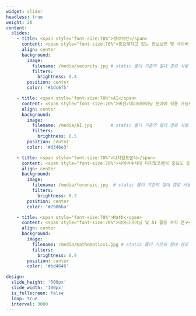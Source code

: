 ```yaml
---
widget: slider
headless: true
weight: 20
content:
  slides:
    - title: <span style="font-size:70%">정보보안</span>
      content: <span style="font-size:70%">중요해지고 있는 정보보안 및 사이버 보안</span>
      align: center
      background:
        image:
          filename: /media/security.jpg # static 폴더 기준의 절대 경로 사용
          filters:
            brightness: 0.4
        position: center
        color: '#1dc6f5'

    - title: <span style="font-size:70%">AI</span>
      content: <span style="font-size:70%">비전/데이터마이닝 분야에 적용 가능한 AI 기술 개발</span>
      align: center
      background:
        image:
          filename: /media/AI.jpg       # static 폴더 기준의 절대 경로 사용
          filters:
            brightness: 0.5
        position: center
        color: '#d346e3'

    - title: <span style="font-size:70%">디지털포렌식</span>
      content: <span style="font-size:70%">사이버수사대 디지털포렌식 중요도 증가</span>
      align: center
      background:
        image:
          filename: /media/forensic.jpg  # static 폴더 기준의 절대 경로 사용
          filters:
            brightness: 0.3
        position: center
        color: '#7986ba'

    - title: <span style="font-size:70%">Math</span>
      content: <span style="font-size:70%">데이터마이닝 및 AI 활용 수학 연구</span>
      align: center
      background:
        image:
          filename: /media/mathematics1.jpg # static 폴더 기준의 절대 경로 사용
          filters:
            brightness: 0.4
        position: center
        color: '#bd4646'

design:
  slide_height: '600px'
  slide_width: '100px'
  is_fullscreen: false
  loop: true
  interval: 3000
---
```

